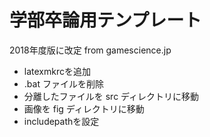 # 学部卒論用テンプレート

2018年度版に改定  from gamescience.jp

- latexmkrcを追加
- .bat ファイルを削除
- 分離したファイルを src ディレクトリに移動
- 画像を fig ディレクトリに移動
- includepathを設定
